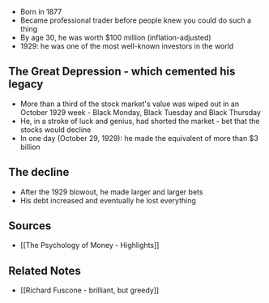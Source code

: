 - Born in 1877
- Became professional trader before people knew you could do such a thing
- By age 30, he was worth $100 million (inflation-adjusted)
- 1929: he was one of the most well-known investors in the world

## The Great Depression - which cemented his legacy
- More than a third of the stock market's value was wiped out in an October 1929 week - Black Monday, Black Tuesday and Black Thursday
- He, in a stroke of luck and genius, had shorted the market - bet that the stocks would decline
- In one day (October 29, 1929): he made the equivalent of more than $3 billion

## The decline
- After the 1929 blowout, he made larger and larger bets
- His debt increased and eventually he lost everything

## Sources
- [[The Psychology of Money - Highlights]]

## Related Notes
- [[Richard Fuscone - brilliant, but greedy]]